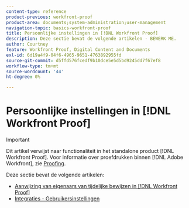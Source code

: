 ```yaml
---
content-type: reference
product-previous: workfront-proof
product-area: documents;system-administration;user-management
navigation-topic: basics-workfront-proof
title: Persoonlijke instellingen in [!DNL Workfront Proof]
description: Deze sectie bevat de volgende artikelen - BEWERK ME.
author: Courtney
feature: Workfront Proof, Digital Content and Documents
exl-id: 6d19a4f9-04f6-4965-9651-4763892955fd
source-git-commit: d5ffd576fcedf9b10dce5e5d5bd9245dd7f67ef8
workflow-type: tm+mt
source-wordcount: '44'
ht-degree: 0%

---
```


# Persoonlijke instellingen in [!DNL Workfront Proof]

>[!IMPORTANT]
>
>Dit artikel verwijst naar functionaliteit in het standalone product [!DNL Workfront Proof]. Voor informatie over proefdrukken binnen [!DNL Adobe Workfront], zie [Proofing](../../../review-and-approve-work/proofing/proofing.md).

Deze sectie bevat de volgende artikelen:

* [Aanwijzing van eigenaars van tijdelijke bewijzen in [!DNL Workfront Proof]](../../../workfront-proof/wp-getstarted/personal-settings/designate-temp-proof-owners.md)
* [Integraties - Gebruikersinstellingen](../../../workfront-proof/wp-getstarted/personal-settings/integrations-user-setup.md)
